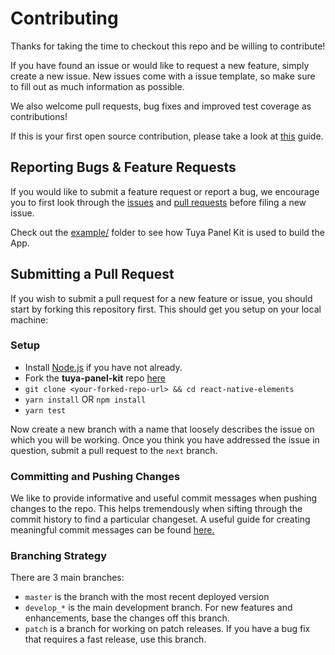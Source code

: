 # Contributing

Thanks for taking the time to checkout this repo and be willing to contribute!

If you have found an issue or would like to request a new feature, simply create a new issue. New issues come with a issue template, so make sure to fill out as much information as possible.

We also welcome pull requests, bug fixes and improved test coverage as contributions!

If this is your first open source contribution, please take a look at [this](https://egghead.io/courses/how-to-contribute-to-an-open-source-project-on-github) guide.

## Reporting Bugs & Feature Requests

If you would like to submit a feature request or report a bug, we encourage you to first look through the [issues](https://iot.tuya.com/council/chat/) and [pull requests](https://github.com/TuyaInc/tuya-panel-kit/pulls) before filing a new issue.

Check out the [example/](https://github.com/TuyaInc/tuya-panel-kit/tree/master/example) folder to see how Tuya Panel Kit is used to build the App.

## Submitting a Pull Request

If you wish to submit a pull request for a new feature or issue, you should start by forking this repository first. This should get you setup on your local machine:

### Setup

- Install [Node.js](https://nodejs.org/) if you have not already.
- Fork the **tuya-panel-kit** repo [here](https://github.com/TuyaInc/tuya-panel-kit)
- `git clone <your-forked-repo-url> && cd react-native-elements`
- `yarn install` OR `npm install`
- `yarn test`

Now create a new branch with a name that loosely describes the issue on which you will be working. Once you think you have addressed the issue in question, submit a pull request to the `next` branch.

### Committing and Pushing Changes

We like to provide informative and useful commit messages when pushing changes to the repo. This helps tremendously when sifting through the commit history to find a particular changeset. A useful guide for creating meaningful commit messages can be found [here.](https://conventionalcommits.org/)

### Branching Strategy

There are 3 main branches:
- `master` is the branch with the most recent deployed version
- `develop_*` is the main development branch. For new features and enhancements, base the
changes off this branch.
- `patch` is a branch for working on patch releases. If you have a bug fix
that requires a fast release, use this branch.
